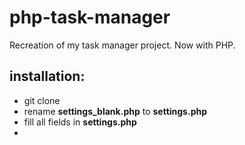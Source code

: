 # php-task-manager
Recreation of my task manager project. Now with PHP.


## installation:
- git clone
- rename **settings_blank.php** to **settings.php**
- fill all fields in **settings.php**
- 